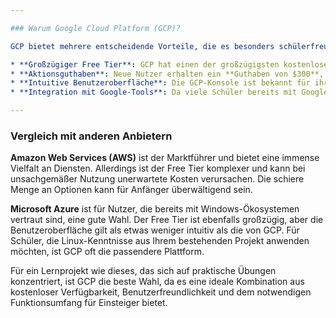 ```yaml
---

### Warum Google Cloud Platform (GCP)?

GCP bietet mehrere entscheidende Vorteile, die es besonders schülerfreundlich machen:

* **Großzügiger Free Tier**: GCP hat einen der großzügigsten kostenlosen Tarife, den sogenannten **"Free Tier"**. Dieser umfasst eine kostenlose, immer aktive virtuelle Maschine (`e2-micro`) und 5 GB Speicherplatz. Das ist ideal, um grundlegende Services wie Webserver oder einfache Datenbanken zu testen, ohne dass Kosten anfallen. 
* **Aktionsguthaben**: Neue Nutzer erhalten ein **Guthaben von $300**, das sie innerhalb von 90 Tagen für alle GCP-Dienste ausgeben können. Dieses Guthaben reicht weit über die Grundlagen hinaus und ermöglicht es Schülern, auch komplexere Architekturen wie Kubernetes-Cluster oder Big-Data-Analysen auszuprobieren.
* **Intuitive Benutzeroberfläche**: Die GCP-Konsole ist bekannt für ihr klares und übersichtliches Design. Sie ist oft einfacher zu navigieren als die von AWS oder Azure, was den Einstieg in die Materie erleichtert.
* **Integration mit Google-Tools**: Da viele Schüler bereits mit Google-Produkten wie Google Drive und Google Docs vertraut sind, fühlen sie sich im GCP-Ökosystem oft schneller wohl. Die Integration ist nahtlos und vereinfacht den Workflow.

---
```


### Vergleich mit anderen Anbietern

**Amazon Web Services (AWS)** ist der Marktführer und bietet eine immense Vielfalt an Diensten. Allerdings ist der Free Tier komplexer und kann bei unsachgemäßer Nutzung unerwartete Kosten verursachen. Die schiere Menge an Optionen kann für Anfänger überwältigend sein.

**Microsoft Azure** ist für Nutzer, die bereits mit Windows-Ökosystemen vertraut sind, eine gute Wahl. Der Free Tier ist ebenfalls großzügig, aber die Benutzeroberfläche gilt als etwas weniger intuitiv als die von GCP. Für Schüler, die Linux-Kenntnisse aus Ihrem bestehenden Projekt anwenden möchten, ist GCP oft die passendere Plattform.

Für ein Lernprojekt wie dieses, das sich auf praktische Übungen konzentriert, ist GCP die beste Wahl, da es eine ideale Kombination aus kostenloser Verfügbarkeit, Benutzerfreundlichkeit und dem notwendigen Funktionsumfang für Einsteiger bietet. 